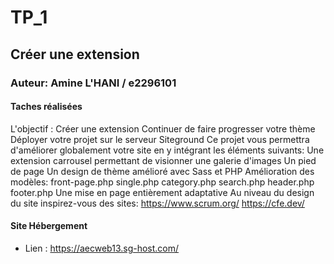 # TP_1 #
## Créer une extension
### Auteur: Amine L'HANI / e2296101
#### Taches réalisées

L'objectif :
Créer une extension
Continuer de faire progresser votre thème
Déployer votre projet sur le serveur Siteground
Ce projet vous permettra d'améliorer globalement votre site en y intégrant les éléments suivants:
Une extension carrousel permettant de visionner une galerie d'images
Un pied de page
Un design de thème amélioré avec Sass et PHP
Amélioration des modèles:
front-page.php
single.php
category.php
search.php
header.php
footer.php
Une mise en page entièrement adaptative
Au niveau du design du site inspirez-vous des sites:
https://www.scrum.org/
https://cfe.dev/



#### Site Hébergement
- Lien : https://aecweb13.sg-host.com/